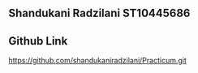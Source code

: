 ## Shandukani Radzilani ST10445686

## Github Link 
https://github.com/shandukaniradzilani/Practicum.git
